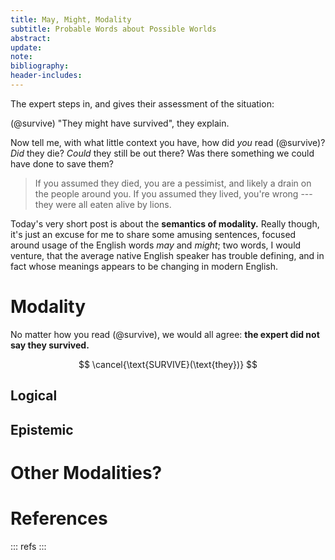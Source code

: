 ```yaml
---
title: May, Might, Modality
subtitle: Probable Words about Possible Worlds
abstract:
update:
note:
bibliography:
header-includes:
---
```


The expert steps in, and gives their assessment of the situation:

(@survive) "They might have survived", they explain.

Now tell me, with what little context you have, how did *you* read (@survive)?
*Did* they die? *Could* they still be out there? Was there something we could
have done to save them?

> If you assumed they died, you are a pessimist, and likely a drain on the
> people around you. If you assumed they lived, you're wrong --- they were all
> eaten alive by lions.

Today's very short post is about the **semantics of modality.** Really though,
it's just an excuse for me to share some amusing sentences, focused around
usage of the English words *may* and *might*; two words, I would venture, that
the average native English speaker has trouble defining, and in fact whose
meanings appears to be changing in modern English.

# Modality

No matter how you read (@survive), we would all agree: **the expert did not say
they survived.**

$$ \cancel{\text{SURVIVE}(\text{they})} $$



## Logical
## Epistemic

# Other Modalities?

# References
::: refs
:::
